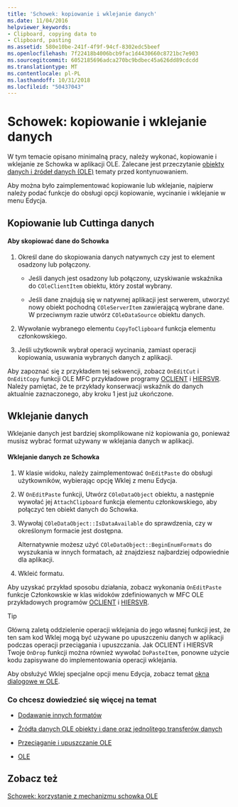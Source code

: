 ```yaml
---
title: 'Schowek: kopiowanie i wklejanie danych'
ms.date: 11/04/2016
helpviewer_keywords:
- Clipboard, copying data to
- Clipboard, pasting
ms.assetid: 580e10be-241f-4f9f-94cf-8302edc5beef
ms.openlocfilehash: 7f22418b4006bcb9fac1d4430660c8721bc7e903
ms.sourcegitcommit: 6052185696adca270bc9bdbec45a626dd89cdcdd
ms.translationtype: MT
ms.contentlocale: pl-PL
ms.lasthandoff: 10/31/2018
ms.locfileid: "50437043"
---
```

# <a name="clipboard-copying-and-pasting-data"></a>Schowek: kopiowanie i wklejanie danych

W tym temacie opisano minimalną pracy, należy wykonać, kopiowanie i wklejanie ze Schowka w aplikacji OLE. Zalecane jest przeczytanie [obiekty danych i źródeł danych (OLE)](../mfc/data-objects-and-data-sources-ole.md) tematy przed kontynuowaniem.

Aby można było zaimplementować kopiowanie lub wklejanie, najpierw należy podać funkcje do obsługi opcji kopiowanie, wycinanie i wklejanie w menu Edycja.

##  <a name="_core_copying_or_cutting_data"></a> Kopiowanie lub Cuttinga danych

#### <a name="to-copy-data-to-the-clipboard"></a>Aby skopiować dane do Schowka

1. Określ dane do skopiowania danych natywnych czy jest to element osadzony lub połączony.

   - Jeśli danych jest osadzony lub połączony, uzyskiwanie wskaźnika do `COleClientItem` obiektu, który został wybrany.

   - Jeśli dane znajdują się w natywnej aplikacji jest serwerem, utworzyć nowy obiekt pochodną `COleServerItem` zawierającą wybrane dane. W przeciwnym razie utwórz `COleDataSource` obiektu danych.

1. Wywołanie wybranego elementu `CopyToClipboard` funkcja elementu członkowskiego.

1. Jeśli użytkownik wybrał operacji wycinania, zamiast operacji kopiowania, usuwania wybranych danych z aplikacji.

Aby zapoznać się z przykładem tej sekwencji, zobacz `OnEditCut` i `OnEditCopy` funkcji OLE MFC przykładowe programy [OCLIENT](../visual-cpp-samples.md) i [HIERSVR](../visual-cpp-samples.md). Należy pamiętać, że te przykłady konserwacji wskaźnik do danych aktualnie zaznaczonego, aby kroku 1 jest już ukończone.

##  <a name="_core_pasting_data"></a> Wklejanie danych

Wklejanie danych jest bardziej skomplikowane niż kopiowania go, ponieważ musisz wybrać format używany w wklejania danych w aplikacji.

#### <a name="to-paste-data-from-the-clipboard"></a>Wklejanie danych ze Schowka

1. W klasie widoku, należy zaimplementować `OnEditPaste` do obsługi użytkowników, wybierając opcję Wklej z menu Edycja.

1. W `OnEditPaste` funkcji, Utwórz `COleDataObject` obiektu, a następnie wywołać jej `AttachClipboard` funkcja elementu członkowskiego, aby połączyć ten obiekt danych do Schowka.

1. Wywołaj `COleDataObject::IsDataAvailable` do sprawdzenia, czy w określonym formacie jest dostępna.

   Alternatywnie możesz użyć `COleDataObject::BeginEnumFormats` do wyszukania w innych formatach, aż znajdziesz najbardziej odpowiednie dla aplikacji.

1. Wkleić formatu.

Aby uzyskać przykład sposobu działania, zobacz wykonania `OnEditPaste` funkcje Członkowskie w klas widoków zdefiniowanych w MFC OLE przykładowych programów [OCLIENT](../visual-cpp-samples.md) i [HIERSVR](../visual-cpp-samples.md).

> [!TIP]
>  Główną zaletą oddzielenie operacji wklejania do jego własnej funkcji jest, że ten sam kod Wklej mogą być używane po upuszczeniu danych w aplikacji podczas operacji przeciągania i upuszczania. Jak OCLIENT i HIERSVR Twoje `OnDrop` funkcji można również wywołać `DoPasteItem`, ponowne użycie kodu zapisywane do implementowania operacji wklejania.

Aby obsłużyć Wklej specjalne opcji menu Edycja, zobacz temat [okna dialogowe w OLE](../mfc/dialog-boxes-in-ole.md).

### <a name="what-do-you-want-to-know-more-about"></a>Co chcesz dowiedzieć się więcej na temat

- [Dodawanie innych formatów](../mfc/clipboard-adding-other-formats.md)

- [Źródła danych OLE obiekty i dane oraz jednolitego transferów danych](../mfc/data-objects-and-data-sources-ole.md)

- [Przeciąganie i upuszczanie OLE](../mfc/drag-and-drop-ole.md)

- [OLE](../mfc/ole-background.md)

## <a name="see-also"></a>Zobacz też

[Schowek: korzystanie z mechanizmu schowka OLE](../mfc/clipboard-using-the-ole-clipboard-mechanism.md)

